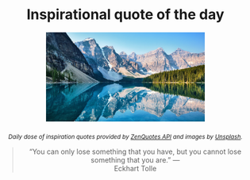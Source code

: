 
<div align="center">

# Inspirational quote of the day

<img src="./data/photo.jpeg" alt="Beautiful nature photo" width="320" height="180">

<sub><i>Daily dose of inspiration quotes provided by [ZenQuotes API](https://zenquotes.io/) and images by [Unsplash](https://unsplash.com/).</i></sub>


<blockquote>&ldquo;You can only lose something that you have, but you cannot lose something that you are.&rdquo; &mdash; <footer>Eckhart Tolle</footer></blockquote>

</div>
